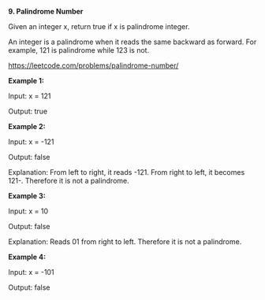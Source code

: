 **9. Palindrome Number**

Given an integer x, return true if x is palindrome integer.

An integer is a palindrome when it reads the same backward as forward. For example, 121 is palindrome while 123 is not.

https://leetcode.com/problems/palindrome-number/

**Example 1:**

Input: x = 121

Output: true

**Example 2:**

Input: x = -121

Output: false

Explanation: From left to right, it reads -121. From right to left, it becomes 121-. Therefore it is not a palindrome.

**Example 3:**

Input: x = 10

Output: false

Explanation: Reads 01 from right to left. Therefore it is not a palindrome.

**Example 4:**

Input: x = -101

Output: false

